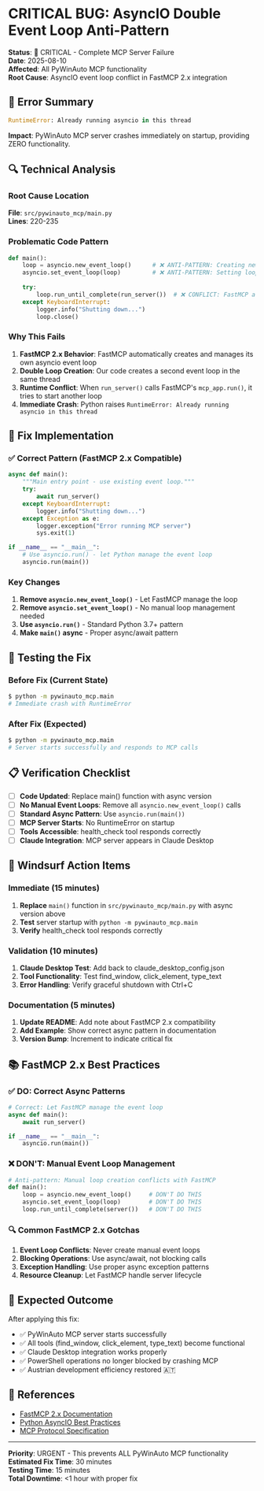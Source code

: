 # CRITICAL BUG: AsyncIO Double Event Loop Anti-Pattern

**Status**: 🚨 CRITICAL - Complete MCP Server Failure  
**Date**: 2025-08-10  
**Affected**: All PyWinAuto MCP functionality  
**Root Cause**: AsyncIO event loop conflict in FastMCP 2.x integration  

## 🚨 Error Summary

```python
RuntimeError: Already running asyncio in this thread
```

**Impact**: PyWinAuto MCP server crashes immediately on startup, providing ZERO functionality.

## 🔍 Technical Analysis

### Root Cause Location
**File**: `src/pywinauto_mcp/main.py`  
**Lines**: 220-235  

### Problematic Code Pattern
```python
def main():
    loop = asyncio.new_event_loop()      # ❌ ANTI-PATTERN: Creating new loop
    asyncio.set_event_loop(loop)         # ❌ ANTI-PATTERN: Setting loop manually
    
    try:
        loop.run_until_complete(run_server())  # ❌ CONFLICT: FastMCP already has loop
    except KeyboardInterrupt:
        logger.info("Shutting down...")
        loop.close()
```

### Why This Fails
1. **FastMCP 2.x Behavior**: FastMCP automatically creates and manages its own asyncio event loop
2. **Double Loop Creation**: Our code creates a second event loop in the same thread
3. **Runtime Conflict**: When `run_server()` calls FastMCP's `mcp_app.run()`, it tries to start another loop
4. **Immediate Crash**: Python raises `RuntimeError: Already running asyncio in this thread`

## 🔧 Fix Implementation

### ✅ Correct Pattern (FastMCP 2.x Compatible)
```python
async def main():
    """Main entry point - use existing event loop."""
    try:
        await run_server()
    except KeyboardInterrupt:
        logger.info("Shutting down...")
    except Exception as e:
        logger.exception("Error running MCP server")
        sys.exit(1)

if __name__ == "__main__":
    # Use asyncio.run() - let Python manage the event loop
    asyncio.run(main())
```

### Key Changes
1. **Remove `asyncio.new_event_loop()`** - Let FastMCP manage the loop
2. **Remove `asyncio.set_event_loop()`** - No manual loop management needed
3. **Use `asyncio.run()`** - Standard Python 3.7+ pattern
4. **Make `main()` async** - Proper async/await pattern

## 🧪 Testing the Fix

### Before Fix (Current State)
```bash
$ python -m pywinauto_mcp.main
# Immediate crash with RuntimeError
```

### After Fix (Expected)
```bash
$ python -m pywinauto_mcp.main
# Server starts successfully and responds to MCP calls
```

## 📋 Verification Checklist

- [ ] **Code Updated**: Replace main() function with async version
- [ ] **No Manual Event Loops**: Remove all `asyncio.new_event_loop()` calls
- [ ] **Standard Async Pattern**: Use `asyncio.run(main())`
- [ ] **MCP Server Starts**: No RuntimeError on startup
- [ ] **Tools Accessible**: health_check tool responds correctly
- [ ] **Claude Integration**: MCP server appears in Claude Desktop

## 🎯 Windsurf Action Items

### Immediate (15 minutes)
1. **Replace** `main()` function in `src/pywinauto_mcp/main.py` with async version above
2. **Test** server startup with `python -m pywinauto_mcp.main`
3. **Verify** health_check tool responds correctly

### Validation (10 minutes)
1. **Claude Desktop Test**: Add back to claude_desktop_config.json
2. **Tool Functionality**: Test find_window, click_element, type_text
3. **Error Handling**: Verify graceful shutdown with Ctrl+C

### Documentation (5 minutes)
1. **Update README**: Add note about FastMCP 2.x compatibility
2. **Add Example**: Show correct async pattern in documentation
3. **Version Bump**: Increment to indicate critical fix

## 📚 FastMCP 2.x Best Practices

### ✅ DO: Correct Async Patterns
```python
# Correct: Let FastMCP manage the event loop
async def main():
    await run_server()

if __name__ == "__main__":
    asyncio.run(main())
```

### ❌ DON'T: Manual Event Loop Management
```python
# Anti-pattern: Manual loop creation conflicts with FastMCP
def main():
    loop = asyncio.new_event_loop()     # DON'T DO THIS
    asyncio.set_event_loop(loop)        # DON'T DO THIS
    loop.run_until_complete(server())   # DON'T DO THIS
```

### 🔍 Common FastMCP 2.x Gotchas
1. **Event Loop Conflicts**: Never create manual event loops
2. **Blocking Operations**: Use async/await, not blocking calls
3. **Exception Handling**: Use proper async exception patterns
4. **Resource Cleanup**: Let FastMCP handle server lifecycle

## 🎉 Expected Outcome

After applying this fix:
- ✅ PyWinAuto MCP server starts successfully
- ✅ All tools (find_window, click_element, type_text) become functional
- ✅ Claude Desktop integration works properly
- ✅ PowerShell operations no longer blocked by crashing MCP
- ✅ Austrian development efficiency restored 🇦🇹

## 🔗 References

- [FastMCP 2.x Documentation](https://github.com/wandb/fastmcp)
- [Python AsyncIO Best Practices](https://docs.python.org/3/library/asyncio.html)
- [MCP Protocol Specification](https://modelcontextprotocol.io/)

---

**Priority**: URGENT - This prevents ALL PyWinAuto MCP functionality  
**Estimated Fix Time**: 30 minutes  
**Testing Time**: 15 minutes  
**Total Downtime**: <1 hour with proper fix
